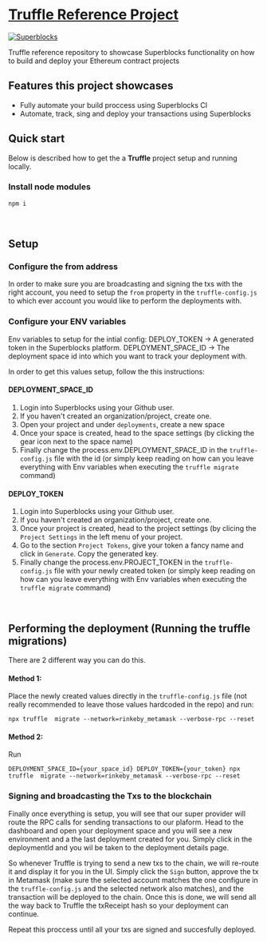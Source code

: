 # [Truffle Reference Project](https://superblocks.com/d/superblocks/projects/reference-projects/)

[![Superblocks](https://superblocks.com/d/superblocks/projects/reference-projects.svg?branch=master)](https://superblocks.com/d/superblocks/projects/reference-projects)

Truffle reference repository to showcase Superblocks functionality on how to build and deploy your Ethereum contract projects


## Features this project showcases
* Fully automate your build proccess using Superblocks CI
* Automate, track, sing and deploy your transactions using Superblocks


## Quick start
Below is described how to get the a **Truffle** project setup and running locally.

### Install node modules
```sh
npm i
```

<br/>

## Setup 

### Configure the from address
In order to make sure you are broadcasting and signing the txs with the right account, you need to setup the `from` property in the `truffle-config.js` to which ever account you would like to perform the deployments with. 

### Configure your ENV variables

Env variables to setup for the intial config:
DEPLOY_TOKEN -> A generated token in the Superblocks platform. 
DEPLOYMENT_SPACE_ID -> The deployment space id into which you want to track your deployment with. 

In order to get this values setup, follow the this instructions: 

#### DEPLOYMENT_SPACE_ID
1. Login into Superblocks using your Github user.
2. If you haven't created an organization/project, create one.
3. Open your project and under `deployments`, create a new space
4. Once your space is created, head to the space settings (by clicking the gear icon next to the space name)
5. Finally change the process.env.DEPLOYMENT_SPACE_ID in the `truffle-config.js` file with the id (or simply keep reading on how can you leave everything with Env variables when executing the `truffle migrate` command) 

#### DEPLOY_TOKEN
1. Login into Superblocks using your Github user.
2. If you haven't created an organization/project, create one.
4. Once your project is created, head to the project settings (by clicing the `Project Settings` in the left menu of your project. 
5. Go to the section `Project Tokens`, give your token a fancy name and click in `Generate`. Copy the generated key. 
5. Finally change the process.env.PROJECT_TOKEN in the `truffle-config.js` file with your newly created token (or simply keep reading on how can you leave everything with Env variables when executing the `truffle migrate` command)


<br/>

## Performing the deployment (Running the truffle migrations)
There are 2 different way you can do this. 

#### Method 1: 
Place the newly created values directly in the `truffle-config.js` file (not really recommended to leave those values hardcoded in the repo) and run:

```
npx truffle  migrate --network=rinkeby_metamask --verbose-rpc --reset
```

#### Method 2: 
Run

```
DEPLOYMENT_SPACE_ID={your_space_id} DEPLOY_TOKEN={your_token} npx truffle  migrate --network=rinkeby_metamask --verbose-rpc --reset
```

### Signing and broadcasting the Txs to the blockchain
Finally once everything is setup, you will see that our super provider will route the RPC calls for sending transactions to our plaform. Head to the dashboard and open your deployment space and you will see a new environment and a the last deployment created for you. Simply click in the deploymentId and you wil be taken to the deployment details page. 

So whenever Truffle is trying to send a new txs to the chain, we will re-route it and display it for you in the UI. Simply click the `Sign` button, approve the tx in Metamask (make sure the selected account matches the one configure in the `truffle-config.js` and the selected network also matches), and the transaction will be deployed to the chain. Once this is done, we will send all the way back to Truffle the txReceipt hash so your deployment can continue. 

Repeat this proccess until all your txs are signed and succesfully deployed. 










 
 











